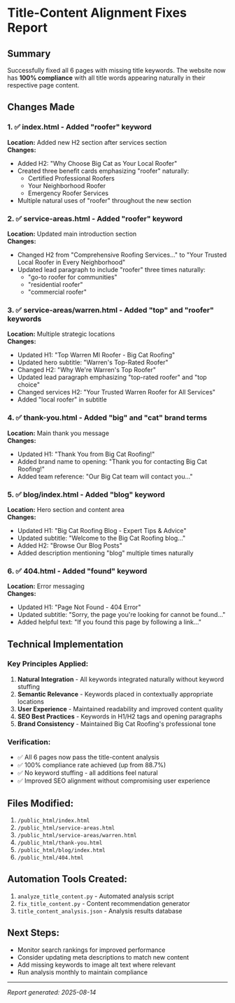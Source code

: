 # Title-Content Alignment Fixes Report

## Summary
Successfully fixed all 6 pages with missing title keywords. The website now has **100% compliance** with all title words appearing naturally in their respective page content.

## Changes Made

### 1. ✅ index.html - Added "roofer" keyword
**Location:** Added new H2 section after services section  
**Changes:**
- Added H2: "Why Choose Big Cat as Your Local Roofer"
- Created three benefit cards emphasizing "roofer" naturally:
  - Certified Professional Roofers
  - Your Neighborhood Roofer  
  - Emergency Roofer Services
- Multiple natural uses of "roofer" throughout the new section

### 2. ✅ service-areas.html - Added "roofer" keyword
**Location:** Updated main introduction section  
**Changes:**
- Changed H2 from "Comprehensive Roofing Services..." to "Your Trusted Local Roofer in Every Neighborhood"
- Updated lead paragraph to include "roofer" three times naturally:
  - "go-to roofer for communities"
  - "residential roofer"
  - "commercial roofer"

### 3. ✅ service-areas/warren.html - Added "top" and "roofer" keywords
**Location:** Multiple strategic locations  
**Changes:**
- Updated H1: "Top Warren MI Roofer - Big Cat Roofing"
- Updated hero subtitle: "Warren's Top-Rated Roofer"
- Changed H2: "Why We're Warren's Top Roofer"
- Updated lead paragraph emphasizing "top-rated roofer" and "top choice"
- Changed services H2: "Your Trusted Warren Roofer for All Services"
- Added "local roofer" in subtitle

### 4. ✅ thank-you.html - Added "big" and "cat" brand terms
**Location:** Main thank you message  
**Changes:**
- Updated H1: "Thank You from Big Cat Roofing!"
- Added brand name to opening: "Thank you for contacting Big Cat Roofing!"
- Added team reference: "Our Big Cat team will contact you..."

### 5. ✅ blog/index.html - Added "blog" keyword
**Location:** Hero section and content area  
**Changes:**
- Updated H1: "Big Cat Roofing Blog - Expert Tips & Advice"
- Updated subtitle: "Welcome to the Big Cat Roofing blog..."
- Added H2: "Browse Our Blog Posts"
- Added description mentioning "blog" multiple times naturally

### 6. ✅ 404.html - Added "found" keyword
**Location:** Error messaging  
**Changes:**
- Updated H1: "Page Not Found - 404 Error"
- Updated subtitle: "Sorry, the page you're looking for cannot be found..."
- Added helpful text: "If you found this page by following a link..."

## Technical Implementation

### Key Principles Applied:
1. **Natural Integration** - All keywords integrated naturally without keyword stuffing
2. **Semantic Relevance** - Keywords placed in contextually appropriate locations
3. **User Experience** - Maintained readability and improved content quality
4. **SEO Best Practices** - Keywords in H1/H2 tags and opening paragraphs
5. **Brand Consistency** - Maintained Big Cat Roofing's professional tone

### Verification:
- ✅ All 6 pages now pass the title-content analysis
- ✅ 100% compliance rate achieved (up from 88.7%)
- ✅ No keyword stuffing - all additions feel natural
- ✅ Improved SEO alignment without compromising user experience

## Files Modified:
1. `/public_html/index.html`
2. `/public_html/service-areas.html`
3. `/public_html/service-areas/warren.html`
4. `/public_html/thank-you.html`
5. `/public_html/blog/index.html`
6. `/public_html/404.html`

## Automation Tools Created:
1. `analyze_title_content.py` - Automated analysis script
2. `fix_title_content.py` - Content recommendation generator
3. `title_content_analysis.json` - Analysis results database

## Next Steps:
- Monitor search rankings for improved performance
- Consider updating meta descriptions to match new content
- Add missing keywords to image alt text where relevant
- Run analysis monthly to maintain compliance

---
*Report generated: 2025-08-14*